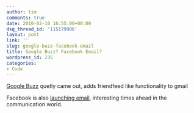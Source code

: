 ```yaml
---
author: tim
comments: true
date: 2010-02-10 16:55:00+00:00
dsq_thread_id: '115179986'
layout: post
link: ''
slug: google-buzz-facebook-email
title: Google Buzz? Facebook Email?
wordpress_id: 235
categories:
- Code
---
```


[Google Buzz](http://www.google.com/buzz) quetly came out, adds friendfeed
like functionality to gmail  
  
  
Facebook is also [launching email](http://gizmodo.com/5465353/facebook-eyes-webmail-with-project-titan), interesting times ahead in the communication
world.  